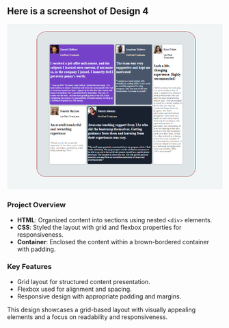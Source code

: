 ## Here is a screenshot of Design 4

![Design 4 Screenshot](Exercise\Flexbox\Design4\images\Screenshot.png)


### Project Overview
- **HTML**: Organized content into sections using nested `<div>` elements.
- **CSS**: Styled the layout with grid and flexbox properties for responsiveness.
- **Container**: Enclosed the content within a brown-bordered container with padding.

### Key Features
- Grid layout for structured content presentation.
- Flexbox used for alignment and spacing.
- Responsive design with appropriate padding and margins.

This design showcases a grid-based layout with visually appealing elements and a focus on readability and responsiveness.